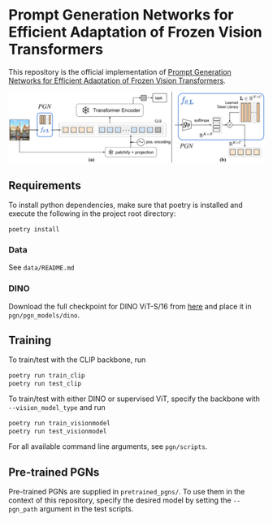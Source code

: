# Prompt Generation Networks for Efficient Adaptation of Frozen Vision Transformers

This repository is the official implementation of [Prompt Generation Networks for Efficient Adaptation of Frozen Vision Transformers](https://arxiv.org/abs/2030.12345). 

<img src="figure/arch.png" alt="drawing" width="1000"/>

## Requirements

To install python dependencies, make sure that poetry is installed and execute the following in the project root directory:

```setup
poetry install
```
### Data
See `data/README.md`

### DINO
Download the full checkpoint for DINO ViT-S/16 from [here](https://github.com/facebookresearch/dino) and place it in `pgn/pgn_models/dino`.

## Training

To train/test with the CLIP backbone, run

```train
poetry run train_clip
poetry run test_clip
```

To train/test with either DINO or supervised ViT, specify the backbone with `--vision_model_type` and run

```train
poetry run train_visionmodel
poetry run test_visionmodel
```

For all available command line arguments, see `pgn/scripts`.

## Pre-trained PGNs
Pre-trained PGNs are supplied in `pretrained_pgns/`. To use them in the context of this repository, specify the desired model by setting the `--pgn_path` argument in the test scripts.
